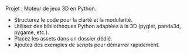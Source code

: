 <!-- Use this file to provide workspace-specific custom instructions to Copilot. For more details, visit https://code.visualstudio.com/docs/copilot/copilot-customization#_use-a-githubcopilotinstructionsmd-file -->

Projet : Moteur de jeux 3D en Python.
- Structurez le code pour la clarté et la modularité.
- Utilisez des bibliothèques Python adaptées à la 3D (pyglet, panda3d, pygame, etc.).
- Placez les assets dans un dossier dédié.
- Ajoutez des exemples de scripts pour démarrer rapidement.
